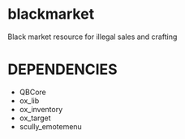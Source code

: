 # blackmarket
Black market resource for illegal sales and crafting

# DEPENDENCIES

- QBCore
- ox_lib
- ox_inventory
- ox_target
- scully_emotemenu